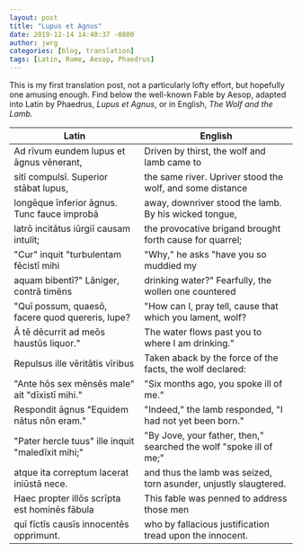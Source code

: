 ```yaml
---
layout: post
title: "Lupus et Agnus"
date: 2019-12-14 14:40:37 -0800
author: jwrg
categories: [blog, translation]
tags: [Latin, Rome, Aesop, Phaedrus]
---
```


This is my first translation post, not a particularly
lofty effort, but hopefully one amusing enough.  Find below
the well-known Fable by Aesop, adapted into Latin by
Phaedrus, *Lupus et Agnus*, or in English, *The Wolf and 
the Lamb.* 

| Latin | English |
| --- | --- |
| Ad r&imacr;vum eundem lupus et &amacr;gnus v&emacr;nerant, | Driven by thirst, the wolf and lamb came to |
| sit&imacr; compuls&imacr;. Superior st&amacr;bat lupus, | the same river.  Upriver stood the wolf, and some distance |
| long&emacr;que &imacr;nferior &amacr;gnus.  Tunc fauce improb&amacr; | away, downriver stood the lamb.  By his wicked tongue, |
| latr&omacr; incit&amacr;tus i&umacr;rgi&imacr; causam intulit; | the provocative brigand brought forth cause for quarrel; |
| "Cur" inquit "turbulentam f&emacr;cist&imacr; mihi | "Why," he asks "have you so muddied my |
| aquam bibent&imacr;?"  L&amacr;niger, contr&amacr; tim&emacr;ns | drinking water?"  Fearfully, the wollen one countered |
| "Qu&imacr; possum, quaes&omacr;, facere quod quereris, lupe? | "How can I, pray tell, cause that which you lament, wolf? |
| &Amacr; t&emacr; d&emacr;currit ad me&omacr;s haust&umacr;s liquor." | The water flows past you to where I am drinking." |
| Repulsus ille v&emacr;rit&amacr;tis v&imacr;ribus | Taken aback by the force of the facts, the wolf declared: |
| "Ante h&omacr;s sex m&emacr;ns&emacr;s male" ait "d&imacr;xist&imacr; mihi." | "Six months ago, you spoke ill of me." |
| Respondit &amacr;gnus "Equidem n&amacr;tus n&omacr;n eram." | "Indeed," the lamb responded, "I had not yet been born." |
| "Pater hercle tuus" ille inquit "maled&imacr;xit mihi;" | "By Jove, your father, then," searched the wolf "spoke ill of me;" |
| atque ita correptum lacerat ini&umacr;st&amacr; nece. | and thus the lamb was seized, torn asunder, unjustly slaugtered. |
| Haec propter ill&omacr;s scr&imacr;pta est homin&emacr;s f&amacr;bula | This fable was penned to address those men |
| qu&imacr; f&imacr;ct&imacr;s caus&imacr;s innocent&emacr;s opprimunt. | who by fallacious justification tread upon the innocent. |

[1]: https://www.gutenberg.org/files/25512/25512-h/25512-h.htm#riley_I_pro
[2]: http://www.perseus.tufts.edu/hopper/text?doc=Perseus%3Atext%3A1999.02.0119%3Abook%3D1%3Apoem%3D1
[3]: https://en.wikipedia.org/wiki/The_Wolf_and_the_Lamb
